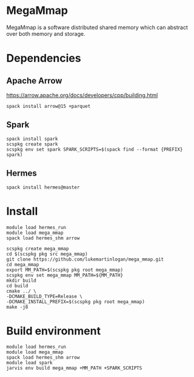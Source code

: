 # MegaMmap

MegaMmap is a software distributed shared memory which can abstract over both memory
and storage.

# Dependencies

## Apache Arrow
https://arrow.apache.org/docs/developers/cpp/building.html
```
spack install arrow@15 +parquet
```

## Spark
```
spack install spark
scspkg create spark
scspkg env set spark SPARK_SCRIPTS=$(spack find --format {PREFIX} spark)
```

## Hermes

```
spack install hermes@master
```

# Install

```
module load hermes_run
module load mega_mmap
spack load hermes_shm arrow
```

```
scspkg create mega_mmap
cd $(scspkg pkg src mega_mmap)
git clone https://github.com/lukemartinlogan/mega_mmap.git
cd mega_mmap
export MM_PATH=$(scspkg pkg root mega_mmap)
scspkg env set mega_mmap MM_PATH=${MM_PATH}
mkdir build
cd build
cmake ../ \
-DCMAKE_BUILD_TYPE=Release \
-DCMAKE_INSTALL_PREFIX=$(scspkg pkg root mega_mmap)
make -j8
```

# Build environment

```
module load hermes_run
module load mega_mmap
spack load hermes_shm arrow
module load spark
jarvis env build mega_mmap +MM_PATH +SPARK_SCRIPTS
```